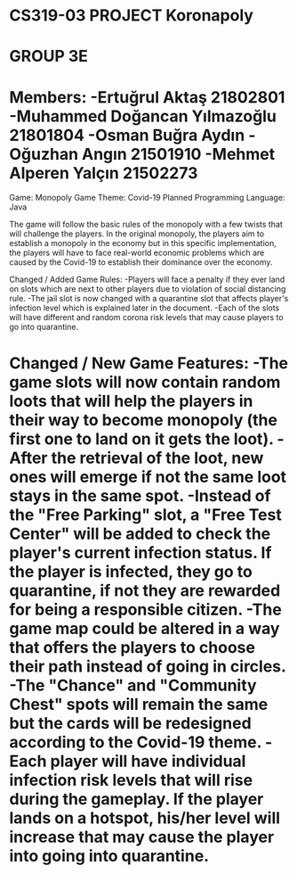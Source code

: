 # CS319-03 PROJECT Koronapoly
GROUP 3E
==============================================================================================================================================================
Members:
	-Ertuğrul Aktaş 21802801
	-Muhammed Doğancan Yılmazoğlu 21801804
	-Osman Buğra Aydın
	-Oğuzhan Angın 21501910
	-Mehmet Alperen Yalçın 21502273
==============================================================================================================================================================
Game: Monopoly
Game Theme: Covid-19
Planned Programming Language: Java

The game will follow the basic rules of the monopoly with a few twists that will challenge the players.
In the original monopoly, the players aim to establish a monopoly in the economy but in this specific implementation, the players
will have to face real-world economic problems which are caused by the Covid-19 to establish their dominance over the economy.

Changed / Added Game Rules:
	-Players will face a penalty if they ever land on slots which are next to other players due to violation of social distancing rule.
	-The jail slot is now changed with a quarantine slot that affects player's infection level which is explained later in the document.
	-Each of the slots will have different and random corona risk levels that may cause players to go into quarantine. 

Changed / New Game Features:
	-The game slots will now contain random loots that will help the players in their way to become monopoly (the first one to land on it gets the loot).
	-After the retrieval of the loot, new ones will emerge if not the same loot stays in the same spot.
	-Instead of the "Free Parking" slot, a "Free Test Center" will be added to check the player's current infection status. If the player is infected,
they go to quarantine, if not they are rewarded for being a responsible citizen.
	-The game map could be altered in a way that offers the players to choose their path instead of going in circles.
	-The "Chance" and "Community Chest" spots will remain the same but the cards will be redesigned according to the Covid-19 theme.
	-Each player will have individual infection risk levels that will rise during the gameplay. If the player lands on a hotspot, his/her level will increase
that may cause the player into going into quarantine.
==============================================================================================================================================================
